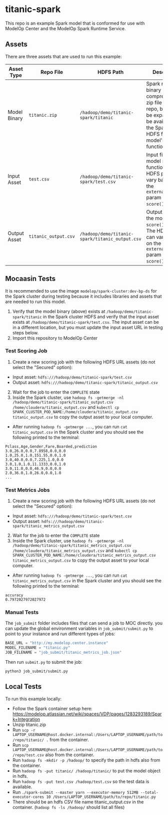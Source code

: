 # titanic-spark

This repo is an example Spark model that is conformed for use with ModelOp Center and the ModelOp Spark Runtime Service.

## Assets

There are three assets that are used to run this example:

| Asset Type | Repo File | HDFS Path | Description |
| --- | --- | --- | --- |
| Model Binary | `titanic.zip` | `/hadoop/demo/titanic-spark/titanic` | Spark model binary compressed as a zip file in this repo, but must be expanded and be available in the Spark cluster HDFS for the model's `init()` function to run |
| Input Asset | `test.csv` | `/hadoop/demo/titanic-spark/test.csv` | Input file for the model `score()` function. The HDFS path can vary based on the `external_inputs` param of the `score()` function  |
| Output Asset | `titanic_output.csv` | `/hadoop/demo/titanic-spark/titanic_output.csv` | Output file from the model `score()` function. The HDFS path can vary based on the `external_outputs` param of the `score()` function  |

## Mocaasin Tests

It is recommended to use the image `modelop/spark-cluster:dev-bp-ds` for the Spark cluster during testing because it includes libraries and assets that are needed to run this model.

1. Verify that the model binary (above) exists at `/hadoop/demo/titanic-spark/titanic` in the Spark cluster HDFS and verify that the input asset exists at `/hadoop/demo/titanic-spark/test.csv`. The input asset can be in a different location, but you must update the input asset URL in testing steps below.
2. Import this repository to ModelOp Center

### Test Scoring Job
1. Create a new scoring job with the following HDFS URL assets (do not select the "Secured" option):
  - Input asset: `hdfs:///hadoop/demo/titanic-spark/test.csv`
  - Output asset: `hdfs:///hadoop/demo/titanic-spark/titanic_output.csv`
2. Wait for the job to enter the `COMPLETE` state
3. Inside the Spark cluster, use `hadoop fs -getmerge -nl /hadoop/demo/titanic-spark/titanic_output.csv /home/cloudera/titanic_output.csv` and `kubectl cp SPARK_CLUSTER_POD_NAME:/home/cloudera/titanic_output.csv titanic_output.csv` to copy the output asset to your local computer.
  - After running `hadoop fs -getmerge ...`, you can run `cat titanic_output.csv` in the Spark cluster and you should see the following printed to the terminal:

```
Pclass,Age,Gender,Fare,Boarded,prediction
3.0,26.0,0.0,7.8958,0.0,0.0
1.0,25.0,1.0,151.55,0.0,1.0
3.0,40.0,0.0,7.225,1.0,0.0
3.0,1.0,1.0,11.1333,0.0,1.0
3.0,11.0,0.0,46.9,0.0,0.0
2.0,36.0,1.0,26.0,0.0,1.0
...
```

### Test Metrics Jobs
1. Create a new scoring job with the following HDFS URL assets (do not select the "Secured" option):
  - Input asset: `hdfs:///hadoop/demo/titanic-spark/test.csv`
  - Output asset: `hdfs:///hadoop/demo/titanic-spark/titanic_metrics_output.csv`
2. Wait for the job to enter the `COMPLETE` state
3. Inside the Spark cluster, use `hadoop fs -getmerge -nl /hadoop/demo/titanic-spark/titanic_metrics_output.csv /home/cloudera/titanic_metrics_output.csv` and `kubectl cp SPARK_CLUSTER_POD_NAME:/home/cloudera/titanic_metrics_output.csv titanic_metrics_output.csv` to copy the output asset to your local computer.
  - After running `hadoop fs -getmerge ...`, you can run `cat titanic_metrics_output.csv` in the Spark cluster and you should see the following printed to the terminal:

```
accuracy
0.7972027972027972
```

### Manual Tests

The `job_submit` folder includes files that can send a job to MOC directly. you can update the global environment variables in `job_submit/submit.py` to point to your instance and run different types of jobs:

```python
BASE_URL = "http://my.modelop.center.instance"
MODEL_FILENAME = "titanic.py"
JOB_FILENAME = "job_submit/titanic_metrics_job.json"
```

Then run `submit.py` to submit the job:

```
python3 job_submit/submit.py
```

## Local Tests

To run this example locally:
- Follow the Spark container setup here: https://modelop.atlassian.net/wiki/spaces/VDP/pages/1283293189/Spark+Integration
- Unzip titanic.zip
- Run `scp -r LAPTOP_USERNAME@host.docker.internal:/Users/LAPTOP_USERNAME/path/to/repo/titanic/ .` from the container.
- Run `scp LAPTOP_USERNAME@host.docker.internal:/Users/LAPTOP_USERNAME/path/to/repo/test.csv` also from the container.
- Run `hadoop fs -mkdir -p /hadoop/` to specify the path in hdfs also from the container.
- Run `hadoop fs -put titanic/ /hadoop/titanic/` to put the model object in hdfs.
- Run `hadoop fs -put test.csv /hadoop/test.csv` so the test data is available.
- Run `./spark-submit --master yarn --executor-memory 512MB --total-executor-cores 10 /Users/LAPTOP_USERNAME/path/to/repo/titanic.py`
- There should be an hdfs CSV file name titanic_output.csv in the container. (`hadoop fs -ls /hadoop/` should list all files)
